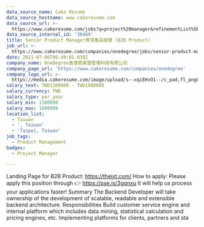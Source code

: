 ```yaml
---
data_source_name: Cake Resume
data_source_hostname: www.cakeresume.com
data_source_url: >-
  https://www.cakeresume.com/jobs?q=project%20manager&refinementList%5Blang_name%5D%5B0%5D=English&refinementList%5Bsalary_type%5D=per_year&range%5Bsalary_range%5D%5Bmin%5D=1000000&page=2
data_source_internal_id: '30469'
title: Senior Product Manager資深產品經理 (B2B Product)
job_url: >-
  https://www.cakeresume.com/companies/onedegree/jobs/senior-product-manager-b2b-product
date: 2021-07-06T06:49:01.030Z
company_name: OneDegree香港商甯寶管理科技有限公司
company_page_url: 'https://www.cakeresume.com/companies/onedegree'
company_logo_url: >-
  https://media.cakeresume.com/image/upload/s--xqiEHvO1--/c_pad,fl_png8,h_200,w_200/v1578296147/zhabcskfo2ifv72dmwtx.png
salary_text: TWD1300000 - TWD1800000
salary_currency: TWD
salary_type: per_year
salary_min: 1300000
salary_max: 1800000
location_list:
  - Taiwan
  - ', Taiwan'
  - 'Taipei, Taiwan'
job_tags:
  - Product Management
badges:
  - Project Manager

---
```


Landing Page for B2B Product: https://theixt.com/ How to apply: Please apply this position through 👉 https://pse.is/3gqnxu It will help us process your applications faster! Summary The Backend Developer will take ownership of the development of scalable, readable and extensible backend architecture. Responsibilities Build customer service engine and internal platform which includes data mining, statistical calculation and pricing engines, etc. Implementing platforms for clients, partners and sta
